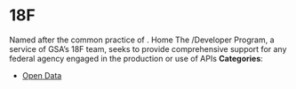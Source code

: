 # 18F


Named after the common practice of . Home The /Developer Program, a service of GSA’s 18F team, seeks to provide comprehensive support for any federal agency engaged in the production or use of APIs
**Categories**:

- [Open Data](https://github/awesome-apis/awesome-apis#open-data)



